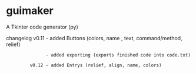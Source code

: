 # guimaker
A Tkinter code generator (py)

changelog    v0.11 - added Buttons (colors, name , text, command/method, relief)

                   - added exporting (exports finished code into code.txt)

             v0.12 - added Entrys (relief, align, name, colors)
